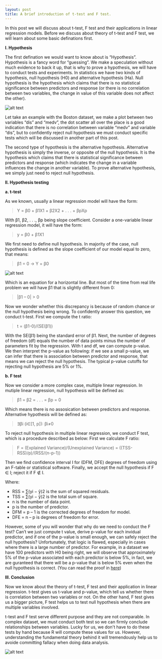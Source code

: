 ```yaml
---
layout: post
title: A brief introduction of t-test and F test.
---
```

In this post we will discuss about t-test, F test and their applications in linear regression models. Before we discuss about theory of t-test and F test, we will learn about some basic definations first. 

**I. Hypothesis**

The first defination we would want to know about is “Hypothesis”. Hypothesis is a fancy word for “guessing”. We make a speculation without much evidence to back it up, that is why to prove a hypothesis, we will have to conduct tests and experiments. In statistics we have two kinds of hypothesis, null hypothesis (H0) and alternative hypothesis (Ha).
Null hypothesis is the hypothesis which claims that there is no statistical significance between predictors and response (or there is no correlation between two variables, the change in value of this variable does not affect the other).	

![alt text](https://howilearnstatistics.github.io/images/optimization-in-linear-regression-1.png "Graph")

Let take an example with the Boston dataset, we make a plot between two variables “dis” and “medv”, the dot scatter all over the place is a good indication that there is no correlation between variable “medv” and variable “dis”, but to confidently reject null hypothesis we must conduct specific tests which will be discussed in another part of this post. 

The second type of hypothesis is the alternative hypothesis. Alternative hypothesis is simply the inverse, or opposite of the null hypothesis. It is the hypothesis which claims that there is statistical significance between predictors and response (which indicates the change in a variable influences the change in another variable). To prove alternative hypothesis, we simply just need to reject null hypothesis.

**II. Hypothesis testing**

**a. t-test**

As we known, usually a linear regression model will have the form:

>Y = β0 + β1X1 + β2X2 + . . . + βpXp

With β1, β2, . . ., βp being slope coefficient. Consider a one-variable linear regression model, it will have the form:

>y = β0 + β1X1

We first need to define null hypothesis. In majority of the case, null hypothesis is defined as the slope coefficient of our model equal to zero, that means:

>β1 = 0
>-> Y = β0

![alt text](https://howilearnstatistics.github.io/images/optimization-in-linear-regression-2.png "Graph 2")

Which is an equation for a horizontal line. But most of the time from real life problem we will have β1 that is slightly different from 0:

> |β1 – 0| > 0

Now we wonder whether this discrepancy is because of random chance or the null hypothesis being wrong. To confidently answer this question, we conduct t-test. First we compute the t ratio:
 
>t = (β1-0)/(SE(β1))
 
With the SE(β1) being the standard error of β1. Next, the number of degrees of freedom (df) equals the number of data points minus the number of parameters fit by the regression. With t and df, we can compute p-value. We then interpret the p-value as following: if we see a small p-value, we can infer that there is association between predictor and response, that means we can reject the null hypothesis. The typical p-value cutoffs for rejecting null hypothesis are 5% or 1%.

**b. F test**

Now we consider a more complex case, multiple linear regression. In mutiple linear regression, null hypothesis will be defined as:

>β1 = β2 = . . . = βp = 0

Which means there is no assosication between predictors and response. Alternative hypothesis will be defined as:

>∃βi (i∈[1, p]): βi≠0

To reject null hypothesis in multiple linear regression, we conduct F test, which is a procedure described as below:
First we calculate F ratio:

>F = (Explained Variance)/(Unexplained Variance) = ((TSS-RSS)/p)/(RSS/(n-p-1))

Then we find confidence interval I for (DFM, DFE) degrees of freedom using an F-table or statistical software. Finally, we accept the null hypothesis if F ∈ I; reject it if F ∉ I.

Where:

* RSS = ∑(yi − ŷ)2  is the sum of squared residuals.
* TSS = ∑(yi − ȳ)2 is the total sum of square.
* n is the number of data point.
* p is the number of predictor.
* DFM = p – 1 is the corrected degrees of freedom for model.
* DFE = n – p is degrees of freedom for error.

However, some of you will wonder that why do we need to conduct the F test? Can’t we just compute t value, derive p-value for each invidual predictor, and if one of the p-value is small enough, we can safely reject the null hypothesis? 
Unfortunately, that logic is flawed, especially in cases where there is a large number of predictor. For example, in a dataset we have 100 predictors with H0 being right, we will observe that approximately 5% of the p-value associated with each predictor is below 5%, in fact, we are guranteed that there will be a p-value that is below 5% even when the null hypothesis is correct. (You can read the proof in [here](https://stats.stackexchange.com/questions/152805/difference-between-f-test-and-separate-t-tests-on-each-variable)) 

**III. Conclusion**

Now we know about the theory of t-test, F test and their application in linear regression. t-test gives us t-value and p-value, which tell us whether there is correlation between two variables or not. On the other hand, F test gives us a bigger picture, F test helps us to test null hypothesis when there are multiple variables involved.

t-test and F test serve different purpose and they are not comparable. In complex dataset, we must conduct both test so we can firmly conclude relationships between variables. Lucky for us, we don't have to do these tests by hand because R will compute these values for us. However, understanding the fundamental theory behind it will tremendously help us to avoide committing fallacy when doing data analysis.      

![alt text](https://howilearnstatistics.github.io/images/optimization-in-linear-regression-3.png "Graph 3")

